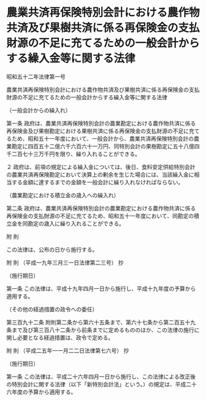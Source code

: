 # 農業共済再保険特別会計における農作物共済及び果樹共済に係る再保険金の支払財源の不足に充てるための一般会計からする繰入金等に関する法律

昭和五十二年法律第一号

農業共済再保険特別会計における農作物共済及び果樹共済に係る再保険金の支払財源の不足に充てるための一般会計からする繰入金等に関する法律

（一般会計からの繰入れ）

第一条 政府は、農業共済再保険特別会計の農業勘定における農作物共済に係る再保険金及び果樹勘定における果樹共済に係る再保険金の支払財源の不足に充てるため、昭和五十一年度において、一般会計から、農業共済再保険特別会計の農業勘定に四百五十二億六千六百六十一万円、同特別会計の果樹勘定に五十八億四千二百七十三万千円を限り、繰り入れることができる。

２ 政府は、前項の規定による繰入金については、後日、食料安定供給特別会計の農業共済再保険勘定において決算上の剰余を生じた場合には、当該繰入金に相当する金額に達するまでの金額を一般会計に繰り入れなければならない。

（農業勘定における積立金の歳入への繰入れ）

第二条 政府は、農業共済再保険特別会計の農業勘定における農作物共済に係る再保険金の支払財源の不足に充てるため、昭和五十一年度において、同勘定の積立金を同勘定の歳入に繰り入れることができる。

附 則

この法律は、公布の日から施行する。

附 則 （平成一九年三月三一日法律第二三号） 抄

（施行期日）

第一条 この法律は、平成十九年四月一日から施行し、平成十九年度の予算から適用する。

（その他の経過措置の政令への委任）

第三百九十二条 附則第二条から第六十五条まで、第六十七条から第二百五十九条まで及び第三百八十二条から前条までに定めるもののほか、この法律の施行に関し必要となる経過措置は、政令で定める。

附 則 （平成二五年一一月二二日法律第七六号） 抄

（施行期日）

第一条 この法律は、平成二十六年四月一日から施行し、この法律による改正後の特別会計に関する法律（以下「新特別会計法」という。）の規定は、平成二十六年度の予算から適用する。
